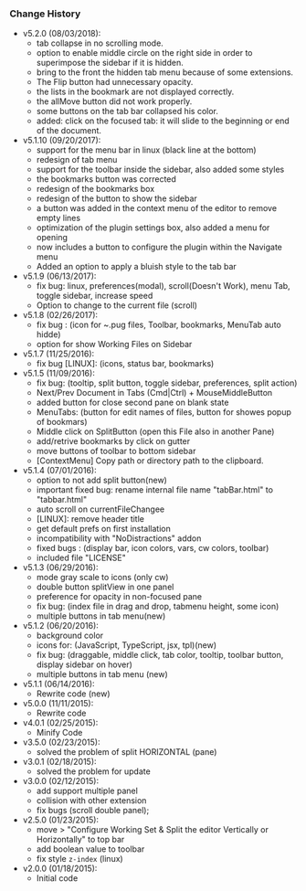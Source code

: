 ### Change History
* v5.2.0 (08/03/2018):
  * tab collapse in no scrolling mode.
  * option to enable middle circle on the right side in order to superimpose the sidebar if it is hidden.
  * bring to the front the hidden tab menu because of some extensions.
  * The Flip button had unnecessary opacity.
  * the lists in the bookmark are not displayed correctly.
  * the allMove button did not work properly.
  * some buttons on the tab bar collapsed his color.
  * added: click on the focused tab: it will slide to the beginning or end of the document.
* v5.1.10 (09/20/2017):
  * support for the menu bar in linux (black line at the bottom)
  * redesign of tab menu
  * support for the toolbar inside the sidebar, also added some styles
  * the bookmarks button was corrected
  * redesign of the bookmarks box
  * redesign of the button to show the sidebar
  * a button was added in the context menu of the editor to remove empty lines
  * optimization of the plugin settings box, also added a menu for opening
  * now includes a button to configure the plugin within the Navigate menu
  * Added an option to apply a bluish style to the tab bar
* v5.1.9 (06/13/2017):
  * fix bug: linux, preferences(modal), scroll(Doesn't Work), menu Tab, toggle sidebar, increase speed
  * Option to change to the current file (scroll)
* v5.1.8 (02/26/2017):
  * fix bug : (icon for ~.pug files, Toolbar, bookmarks, MenuTab auto hidde)
  * option for show Working Files on Sidebar
* v5.1.7 (11/25/2016):
  * fix bug [LINUX]: (icons, status bar, bookmarks)
* v5.1.5 (11/09/2016):
  * fix bug: (tooltip, split button, toggle sidebar, preferences, split action)
  * Next/Prev Document in Tabs (Cmd|Ctrl) + MouseMiddleButton
  * added button for close second pane on blank state
  * MenuTabs: (button for edit names of files, button for showes popup of bookmars)
  * Middle click on SplitButton (open this File also in another Pane)
  * add/retrive bookmarks by click on gutter
  * move buttons of toolbar to bottom sidebar
  * [ContextMenu] Copy path or directory path to the clipboard.
* v5.1.4 (07/01/2016):
  * option to not add split button(new)
  * important fixed bug: rename internal file name "tabBar.html" to "tabbar.html"
  * auto scroll on currentFileChangee
  * [LINUX]: remove header title
  * get default prefs on first installation
  * incompatibility with "NoDistractions" addon
  * fixed bugs : (display bar, icon colors, vars, cw colors, toolbar)
  * included file "LICENSE"
* v5.1.3 (06/29/2016):
  * mode gray scale to icons (only cw)
  * double button splitView in one panel
  * preference for opacity in non-focused pane
  * fix bug: (index file in drag and drop, tabmenu height, some icon)
  * multiple buttons in tab menu(new)
* v5.1.2 (06/20/2016):
  * background color
  * icons for: (JavaScript, TypeScript, jsx, tpl)(new)
  * fix bug: (draggable, middle click, tab color, tooltip, toolbar button, display sidebar on hover)
  * multiple buttons in tab menu (new)
* v5.1.1 (06/14/2016):
  * Rewrite code (new)
* v5.0.0 (11/11/2015):
  * Rewrite code
* v4.0.1 (02/25/2015):
  * Minify Code
* v3.5.0 (02/23/2015):
  * solved the problem of split HORIZONTAL (pane)
* v3.0.1 (02/18/2015):
  * solved the problem for update
* v3.0.0 (02/12/2015):
   * add support multiple panel
   * collision with other extension
   * fix bugs (scroll double panel);
* v2.5.0 (01/23/2015):
   * move > "Configure Working Set & Split the editor Vertically or Horizontally" to top bar
   * add boolean value to toolbar
   * fix style `z-index` (linux)
* v2.0.0 (01/18/2015):
   * Initial code
